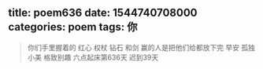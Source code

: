 title: poem636
date: 1544740708000
categories: poem
tags: 你
---
> 你们手里握着的
红心 权杖 钻石 和剑
赢的人是把他们给都放下完
早安
孤独小美
格致别趣
六点起床第636天 迟到39天